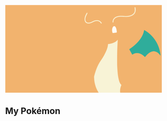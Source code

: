 ![](https://github.com/YAGDO/.github/blob/d613b7c20cab948e21db5159a9dc9e5b336f05c5/profile/1b620260b8470edf383f0aa5dda6a2ba_adobe_express.svg)

# My Pokémon
